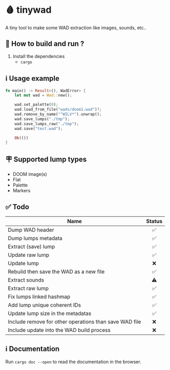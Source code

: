 # 🩸 tinywad

A tiny tool to make some WAD extraction like images, sounds, etc..

## 📖 How to build and run ?

1. Install the dependencies
    - `cargo`

## ℹ️ Usage example

```rust
fn main() -> Result<(), WadError> {
    let mut wad = Wad::new();

    wad.set_palette(0);
    wad.load_from_file("wads/doom1.wad")?;
    wad.remove_by_name("^WILV*").unwrap();
    wad.save_lumps("./tmp");
    wad.save_lumps_raw("./tmp");
    wad.save("test.wad");

    Ok(())
}
```

## 🪧 Supported lump types

- DOOM image(s)
- Flat
- Palette
- Markers

## ✅ Todo

Name           | Status
-------------  | :-------------:
Dump WAD header | ✅
Dump lumps metadata | ✅
Extract (save) lump | ✅
Update raw lump | ✅
Update lump | ❌
Rebuild then save the WAD as a new file | ✅
Extract sounds | ⚠️
Extract raw lump | ✅
Fix lumps linked hashmap | ✅
Add lump unique coherent IDs | ✅
Update lump size in the metadatas | ✅
Include remove for other operations than save WAD file | ❌
Include update into the WAD build process | ❌

## ℹ️ Documentation

Run `cargo doc --open` to read the documentation in the browser.
